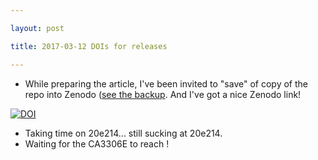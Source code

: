```yaml
---

layout: post

title: 2017-03-12 DOIs for releases

---
```



-   While preparing the article, I've been invited to "save" of copy of
    the repo into Zenodo ([see the
    backup](https://zenodo.org/record/377054). And I've got a nice
    Zenodo link!

[![DOI](https://zenodo.org/badge/DOI/10.5281/zenodo.377054.svg)](https://doi.org/10.5281/zenodo.377054)

-   Taking time on 20e214... still sucking at 20e214.
-   Waiting for the CA3306E to reach !

